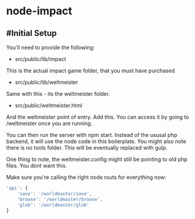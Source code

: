 node-impact
===========

#Initial Setup
-----------
You'll need to provide the following:

- src/public/lib/impact

This is the actual impact game folder, that you must have purchased 

- src/public/lib/weltmeister

Same with this - its the weltmeister folder.

- src/public/weltmeister.html

And the weltmeister point of entry. Add this. You can access it by going to <server>/weltmeister once you are running.

You can then run the server with npm start. Instead of the ususal php backend, it will use the node code in this boilerplate.
You might also note there is no tools folder. This will be eventually replaced with gulp.

One thing to note, the weltmeister.config might still be pointing to old php files. You dont want this.

Make sure you're calling the right node routs for everything now:
```js
'api': {
	'save': '/worldmaster/save',
	'browse': '/worldmaster/browse',
	'glob': '/worldmaster/glob'
}
```			











